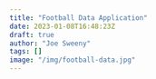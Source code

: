 ```yaml
---
title: "Football Data Application"
date: 2023-01-08T16:48:23Z
draft: true
author: "Joe Sweeny"
tags: []
image: "/img/football-data.jpg"
---
```

